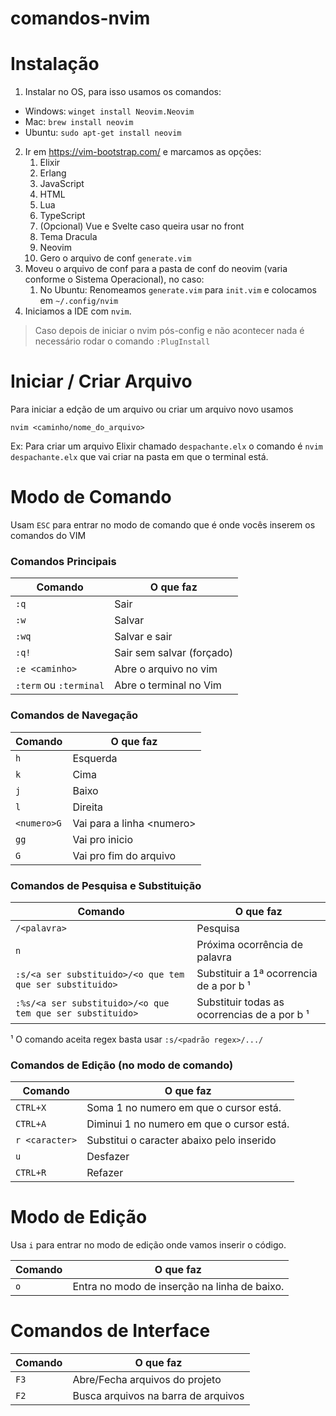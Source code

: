 # comandos-nvim

# Instalação

1. Instalar no OS, para isso usamos os comandos:
 - Windows: `winget install Neovim.Neovim`
 - Mac: `brew install neovim`
 - Ubuntu: `sudo apt-get install neovim`
2. Ir em https://vim-bootstrap.com/ e marcamos as opções:
   1. Elixir
   2. Erlang
   3. JavaScript
   4. HTML
   5. Lua
   6. TypeScript
   7. (Opcional) Vue e Svelte caso queira usar no front
   8. Tema Dracula
   9. Neovim
   10. Gero o arquivo de conf `generate.vim`
3. Moveu o arquivo de conf para a pasta de conf do neovim (varia conforme o Sistema Operacional), no caso:
   1. No Ubuntu: Renomeamos `generate.vim` para `init.vim` e colocamos em `~/.config/nvim`
4. Iniciamos a IDE com `nvim`.

> Caso depois de iniciar o nvim pós-config e não acontecer nada é necessário rodar o comando `:PlugInstall`

# Iniciar / Criar Arquivo

Para iniciar a edção de um arquivo ou criar um arquivo novo usamos

`nvim <caminho/nome_do_arquivo>`

Ex: Para criar um arquivo Elixir chamado `despachante.elx` o comando é `nvim despachante.elx` que vai criar na pasta em que o terminal está.

# Modo de Comando

Usam `ESC` para entrar no modo de comando que é onde vocês inserem os comandos do VIM

### Comandos Principais

| Comando | O que faz |
|---------|-----------|
|`:q`     | Sair      |
|`:w`     | Salvar    |
| `:wq`   | Salvar e sair|
| `:q!`   | Sair sem salvar (forçado) |
| `:e <caminho>` | Abre o arquivo no vim |
| `:term` ou `:terminal` | Abre o terminal no Vim | 

### Comandos de Navegação
| Comando | O que faz |
|---------|-----------|
|`h`     | Esquerda  |
|`k`     | Cima    |
| `j`   | Baixo |
| `l`   | Direita |
| `<numero>G` | Vai para a linha \<numero\> |
| `gg`   | Vai pro inicio |
| `G`   | Vai pro fim do arquivo |

### Comandos de Pesquisa e Substituição
| Comando | O que faz |
|---------|-----------|
|`/<palavra>`     | Pesquisa <palavra no arquivo> |
|`n`     | Próxima ocorrência de palavra |
|`:s/<a ser substituido>/<o que tem que ser substituido>` | Substituir a 1ª ocorrencia de a por b ¹|
|`:%s/<a ser substituido>/<o que tem que ser substituido>` | Substituir todas as ocorrencias de a por b ¹ |

¹ O comando aceita regex basta usar `:s/<padrão regex>/.../`
 
 ### Comandos de Edição (no modo de comando)
| Comando | O que faz |
|---------|-----------|
|`CTRL+X`     | Soma 1 no numero em que o cursor está.      |
 |`CTRL+A`     | Diminui 1 no numero em que o cursor está.      |
|`r <caracter>`     | Substitui o caracter abaixo pelo inserido    |
 | `u` | Desfazer |
 | `CTRL+R` | Refazer |
# Modo de Edição

Usa `i` para entrar no modo de edição onde vamos inserir o código.

| Comando | O que faz |
|---------|-----------|
|`o`     | Entra no modo de inserção na linha de baixo. |

# Comandos de Interface

| Comando | O que faz |
|---------|-----------|
|`F3`     | Abre/Fecha arquivos do projeto      |
|`F2`     | Busca arquivos na barra de arquivos |

